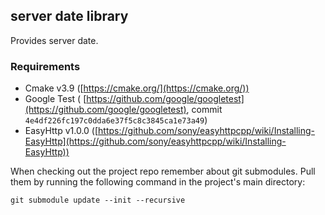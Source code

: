 ## server date library

Provides server date.

### Requirements

- Cmake v3.9 ([https://cmake.org/](https://cmake.org/))
- Google Test ( [https://github.com/google/googletest](https://github.com/google/googletest), commit `4e4df226fc197c0dda6e37f5c8c3845ca1e73a49`)
- EasyHttp v1.0.0 ([https://github.com/sony/easyhttpcpp/wiki/Installing-EasyHttp](https://github.com/sony/easyhttpcpp/wiki/Installing-EasyHttp))

When checking out the project repo remember about git submodules. Pull them by running the following command
in the project's main directory:

```
git submodule update --init --recursive
```